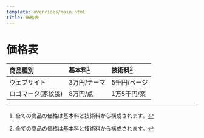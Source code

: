```yaml
---
template: overrides/main.html
title: 価格表
---
```

# 価格表

| 商品種別           | 基本料[^1]   | 技術料[^1]   |
| :----------------- | :----------- | :----------- |
| ウェブサイト       | 3万円/テーマ | 5千円/ページ |
| ロゴマーク(家紋誂) | 8万円/点     | 1万5千円/案  |

[^1]: 全ての商品の価格は基本料と技術料から構成されます。
